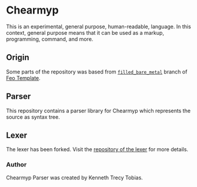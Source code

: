 # Chearmyp
This is an experimental, general purpose, human-readable, language. In this context, general purpose
means that it can be used as a markup, programming, command, and more.

## Origin
Some parts of the repository was based from [`filled_bare_metal`] branch of [Feo Template].

## Parser
This repository contains a parser library for Chearmyp which represents the source as syntax tree.

## Lexer
The lexer has been forked. Visit the [repository of the lexer] for more details.

### Author
Chearmyp Parser was created by Kenneth Trecy Tobias.

[`filled_bare_metal`]: https://github.com/KennethTrecy/feo_template/tree/filled_bare_metal
[Feo Template]: https://github.com/KennethTrecy/feo_template
[repository of the lexer]: https://github.com/KennethTrecy/chearmyp_lexer
